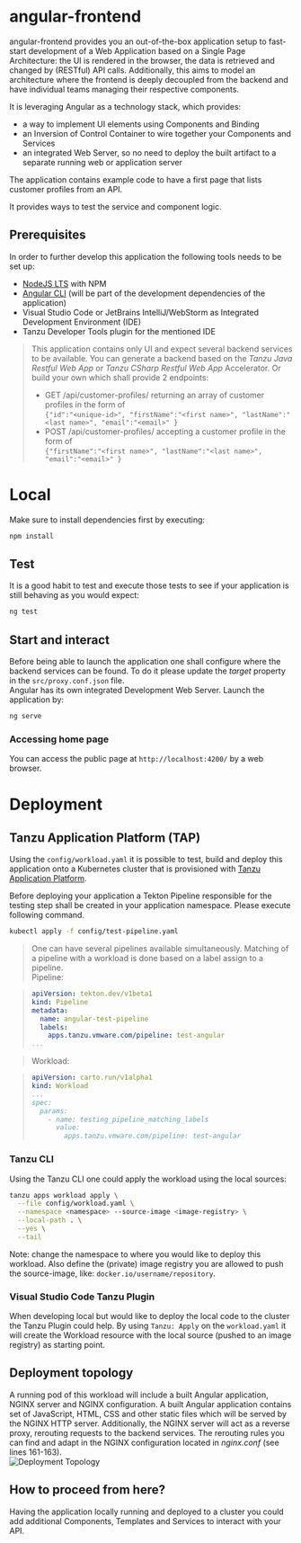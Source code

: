# angular-frontend

angular-frontend provides you an out-of-the-box application setup to fast-start development of a Web Application based
on a Single Page Architecture: the UI is rendered in the browser, the data is retrieved and changed by (RESTful) API calls. Additionally, this aims to model an architecture where the frontend is deeply decoupled from the backend and have individual teams managing their respective components.

It is leveraging Angular as a technology stack, which provides:

- a way to implement UI elements using Components and Binding
- an Inversion of Control Container to wire together your Components and Services
- an integrated Web Server, so no need to deploy the built artifact to a separate running web or application server

The application contains example code to have a first page that lists customer profiles from an API.

It provides ways to test the service and component logic.

## Prerequisites

In order to further develop this application the following tools needs to be set up:

- [NodeJS LTS](https://nodejs.org/) with NPM
- [Angular CLI](https://angular.io/cli) (will be part of the development dependencies of the application)
- Visual Studio Code or JetBrains IntelliJ/WebStorm as Integrated Development Environment (IDE)
- Tanzu Developer Tools plugin for the mentioned IDE

> This application contains only UI and expect several backend services to be available. You can generate a backend based
> on the *Tanzu Java Restful Web App* or *Tanzu CSharp Restful Web App*  Accelerator. Or build your own which shall provide 2 endpoints:
> - GET /api/customer-profiles/ returning an array of customer profiles in the form of  
> ```{"id":"<unique-id>", "firstName":"<first name>", "lastName":"<last name>", "email":"<email>" }```
> - POST /api/customer-profiles/ accepting a customer profile in the form of  
> ```{"firstName":"<first name>", "lastName":"<last name>", "email":"<email>" }```

# Local

Make sure to install dependencies first by executing:

```bash
npm install
```

## Test

It is a good habit to test and execute those tests to see if your application is still behaving as you would expect:

```bash
ng test
```

## Start and interact

Before being able to launch the application one shall configure where the backend services can be found. To do it please update the *target*
property in the `src/proxy.conf.json` file.  
Angular has its own integrated Development Web Server. Launch the application by:

```bash
ng serve
```

### Accessing home page

You can access the public page at `http://localhost:4200/` by a web browser.

# Deployment

## Tanzu Application Platform (TAP)

Using the `config/workload.yaml` it is possible to test, build and deploy this application onto a
Kubernetes cluster that is provisioned with [Tanzu Application Platform](https://tanzu.vmware.com/application-platform).

Before deploying your application a Tekton Pipeline responsible for the testing step shall be created in your application
namespace. Please execute following command.

```bash
kubectl apply -f config/test-pipeline.yaml
```

> One can have several pipelines available simultaneously. Matching of a pipeline with a workload is done based on a label assign to a pipeline.  
> Pipeline:

> ```yaml
> apiVersion: tekton.dev/v1beta1
> kind: Pipeline
> metadata:
>   name: angular-test-pipeline
>   labels:
>     apps.tanzu.vmware.com/pipeline: test-angular
> ...
> ```  

> Workload:

> ```yaml
> apiVersion: carto.run/v1alpha1
> kind: Workload
> ...
> spec:
>   params:
>     - name: testing_pipeline_matching_labels
>       value:
>         apps.tanzu.vmware.com/pipeline: test-angular
> ```

### Tanzu CLI

Using the Tanzu CLI one could apply the workload using the local sources:

```bash
tanzu apps workload apply \
  --file config/workload.yaml \
  --namespace <namespace> --source-image <image-registry> \
  --local-path . \
  --yes \
  --tail
````

Note: change the namespace to where you would like to deploy this workload. Also define the (private) image registry you
are allowed to push the source-image, like: `docker.io/username/repository`.

### Visual Studio Code Tanzu Plugin

When developing local but would like to deploy the local code to the cluster the Tanzu Plugin could help.
By using `Tanzu: Apply` on the `workload.yaml` it will create the Workload resource with the local source (pushed to an image registry) as
starting point.

## Deployment topology

A running pod of this workload will include a built Angular application, NGINX server and NGINX configuration. A built Angular application
contains set of JavaScript, HTML, CSS and other static files which will be served by the NGINX HTTP server. Additionally, the NGINX server
will act as a reverse proxy, rerouting requests to the backend services. The rerouting rules you can find and adapt in the NGINX configuration
located in *nginx.conf* (see lines 161-163).  
![Deployment Topology](DeploymentTopology.png)  

## How to proceed from here?

Having the application locally running and deployed to a cluster you could add additional Components, Templates and Services to interact
with your API.
